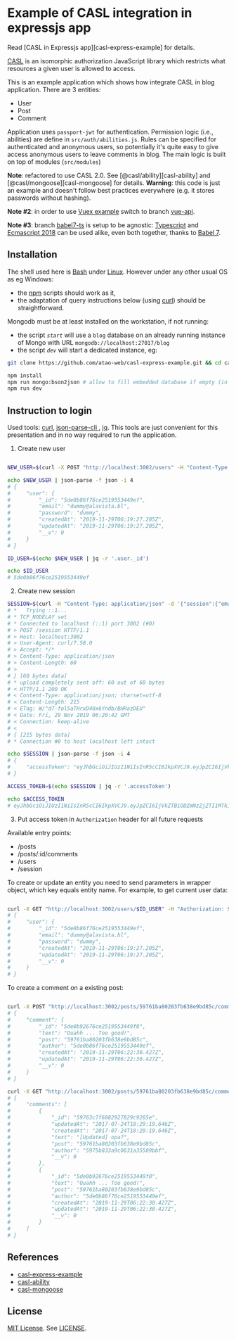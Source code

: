# Example of CASL integration in expressjs app

Read [CASL in Expressjs app][casl-express-example] for details.

[CASL](https://stalniy.github.io/casl/) is an isomorphic authorization JavaScript library which restricts what resources a given user is allowed to access.

This is an example application which shows how integrate CASL in blog application. There are 3 entities:
* User
* Post
* Comment

Application uses `passport-jwt` for authentication.
Permission logic (i.e., abilities) are define in `src/auth/abilities.js`. Rules can be specified for authenticated and anonymous users, so potentially it's quite easy to give access anonymous users to leave comments in blog.
The main logic is built on top of modules (`src/modules`)

**Note**: refactored to use CASL 2.0. See [@casl/ability][casl-ability] and [@casl/mongoose][casl-mongoose] for details.
**Warning**: this code is just an example and doesn't follow best practices everywhere (e.g. it stores passwords without hashing).

**Note #2**: in order to use [Vuex example](https://github.com/stalniy/casl-vue-api-example) switch to branch [vue-api](https://github.com/stalniy/casl-express-example/tree/vue-api).

**Note #3**: branch [babel7-ts](https://github.com/atao-web/casl-express-example/tree/babel7-ts) is setup to be agnostic: [Typescript](https://www.typescriptlang.org/) and [Ecmascript 2018](http://ecma-international.org/ecma-262/9.0/) can be used alike, even both together, thanks to [Babel 7](https://babeljs.io/docs/en/).

## Installation

The shell used here is [Bash](https://www.gnu.org/software/bash/) under [Linux](https://www.linuxfoundation.org/). However under any other usual OS as eg Windows:
* the [npm](https://www.npmjs.com/) scripts should work as it,
* the adaptation of query instructions below (using [curl](https://curl.haxx.se/)) should be straightforward.

Mongodb must be at least installed on the workstation, if not running:

* the script *`start`* will use a `blog` database on an already running instance of Mongo with URL `mongodb://localhost:27017/blog`
* the script *`dev`* will start a dedicated instance, eg:

```bash
git clone https://github.com/atao-web/casl-express-example.git && cd casl-express-example

npm install
npm run mongo:bson2json # allow to fill embedded database if empty (in development mode)
npm run dev
```

## Instruction to login

Used tools: [curl](https://curl.haxx.se/), [json-parse-cli
](https://www.npmjs.com/package/json-parse-cli), [jq](https://stedolan.github.io/jq/). This tools are just convenient for this presentation and in no way required to run the application.

1. Create new user

```bash

NEW_USER=$(curl -X POST "http://localhost:3002/users" -H "Content-Type: application/json" -d '{"user":{"email":"dummy@alavista.bl","password":"dummy"}}' -w '\n' -sS)

echo $NEW_USER | json-parse -f json -i 4
# {
#     "user": {
#         "_id": "5de0b86f76ce2519553449ef",
#         "email": "dummy@alavista.bl",
#         "password": "dummy",
#         "createdAt": "2019-11-29T06:19:27.205Z",
#         "updatedAt": "2019-11-29T06:19:27.205Z",
#         "__v": 0
#     }
# }

ID_USER=$(echo $NEW_USER | jq -r '.user._id')

echo $ID_USER
# 5de0b86f76ce2519553449ef

```

2. Create new session

```bash
SESSION=$(curl -H "Content-Type: application/json" -d '{"session":{"email":"dummy@alavista.bl","password":"dummy"}}' -X POST "http://localhost:3002/session" -w '\n' -sSv)
# *   Trying ::1...
# * TCP_NODELAY set
# * Connected to localhost (::1) port 3002 (#0)
# > POST /session HTTP/1.1
# > Host: localhost:3002
# > User-Agent: curl/7.58.0
# > Accept: */*
# > Content-Type: application/json
# > Content-Length: 60
# > 
# } [60 bytes data]
# * upload completely sent off: 60 out of 60 bytes
# < HTTP/1.1 200 OK
# < Content-Type: application/json; charset=utf-8
# < Content-Length: 215
# < ETag: W/"d7-fol5aTHrxD40x6Yndb/BHRazDEU"
# < Date: Fri, 29 Nov 2019 06:20:42 GMT
# < Connection: keep-alive
# < 
# { [215 bytes data]
# * Connection #0 to host localhost left intact

echo $SESSION | json-parse -f json -i 4
# {
#     "accessToken": "eyJhbGciOiJIUzI1NiIsInR5cCI6IkpXVCJ9.eyJpZCI6IjVkZTBiODZmNzZjZTI1MTk1NTM0NDllZiIsImlhdCI6MTU3NTAwODQ0MiwiYXVkIjoiY2FzbC5pbyIsImlzcyI6IkNBU0wuRXhwcmVzcyJ9.Y_y_lGgOm9UP3c1T6-CLVEVC4YpCZjOjdkox9L9WUuU"
# }

ACCESS_TOKEN=$(echo $SESSION | jq -r '.accessToken')

echo $ACCESS_TOKEN
# eyJhbGciOiJIUzI1NiIsInR5cCI6IkpXVCJ9.eyJpZCI6IjVkZTBiODZmNzZjZTI1MTk1NTM0NDllZiIsImlhdCI6MTU3NTAwODQ0MiwiYXVkIjoiY2FzbC5pbyIsImlzcyI6IkNBU0wuRXhwcmVzcyJ9.Y_y_lGgOm9UP3c1T6-CLVEVC4YpCZjOjdkox9L9WUuU

```

3. Put access token in `Authorization` header for all future requests

Available entry points:
* /posts
* /posts/:id/comments
* /users
* /session

To create or update an entity you need to send parameters in wrapper object, which key equals entity name.
For example, to get current user data:

```bash 

curl -X GET "http://localhost:3002/users/$ID_USER" -H "Authorization: $ACCESS_TOKEN" -H "Content-Type: application/json" -w '\n' -sS | json-parse -f json -i 4
# {
#     "user": {
#         "_id": "5de0b86f76ce2519553449ef",
#         "email": "dummy@alavista.bl",
#         "password": "dummy",
#         "createdAt": "2019-11-29T06:19:27.205Z",
#         "updatedAt": "2019-11-29T06:19:27.205Z",
#         "__v": 0
#     }
# }

```

To create a comment on a existing post:

```bash

curl -X POST "http://localhost:3002/posts/59761ba80203fb638e9bd85c/comments" -H "Content-Type: application/json" -H "Authorization: $ACCESS_TOKEN" -d '{"comment":{"text":"Ouahh ... Too good!"}}' -w '\n' -sS | json-parse -f json -i 4
# {
#     "comment": {
#         "_id": "5de0b92676ce2519553449f0",
#         "text": "Ouahh ... Too good!",
#         "post": "59761ba80203fb638e9bd85c",
#         "author": "5de0b86f76ce2519553449ef",
#         "createdAt": "2019-11-29T06:22:30.427Z",
#         "updatedAt": "2019-11-29T06:22:30.427Z",
#         "__v": 0
#     }
# }

curl -X GET "http://localhost:3002/posts/59761ba80203fb638e9bd85c/comments" -H "Content-Type: application/json" -w '\n' -sS | json-parse -f json -i 4
# {
#     "comments": [
#         {
#             "_id": "59763c7f6882927829c9265e",
#             "updatedAt": "2017-07-24T18:29:19.646Z",
#             "createdAt": "2017-07-24T18:29:19.646Z",
#             "text": "[Updated] opa?",
#             "post": "59761ba80203fb638e9bd85c",
#             "author": "5975b833a9c0631a35509bbf",
#             "__v": 0
#         },
#         {
#             "_id": "5de0b92676ce2519553449f0",
#             "text": "Ouahh ... Too good!",
#             "post": "59761ba80203fb638e9bd85c",
#             "author": "5de0b86f76ce2519553449ef",
#             "createdAt": "2019-11-29T06:22:30.427Z",
#             "updatedAt": "2019-11-29T06:22:30.427Z",
#             "__v": 0
#         }
#     ]
# }

```

## References

* [casl-express-example](https://medium.com/@sergiy.stotskiy/authorization-with-casl-in-express-app-d94eb2e2b73b)
* [casl-ability](https://github.com/stalniy/casl/tree/master/packages/casl-ability)
* [casl-mongoose](https://github.com/stalniy/casl/tree/master/packages/casl-mongoose)

## License

[MIT License](https://opensource.org/licenses/MIT). See [LICENSE](LICENSE).

